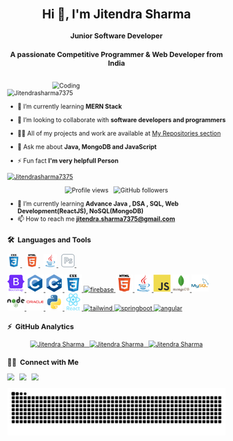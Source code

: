 
<h1 align="center">Hi 👋, I'm Jitendra Sharma</h1>
<!-- <h3 align="center">A fervent MCA student preparing to be software developer from India</h3> -->
<h3 align="center">Junior Software Developer</h3>
<h3 align="center">A passionate Competitive Programmer & Web Developer from India</h3>

<br/>




<img align="right" alt="Coding" width="400" src="https://cdn.dribbble.com/users/1162077/screenshots/3848914/programmer.gif"/>

<p align="left"> <img src="https://komarev.com/ghpvc/?username=Jitendrasharma7375&label=Profile%20views&color=0e75b6&style=flat" alt="Jitendrasharma7375" /> </p>


- 🌱 I’m currently learning **MERN Stack**

- 👯 I’m looking to collaborate with **software developers and programmers**

- 👨‍💻 All of my projects and work are available at [My Repositories section](https://github.com/Jitendrasharma7375?tab=repositories)

- 💬 Ask me about **Java, MongoDB and JavaScript**
  
- ⚡ Fun fact **I'm very helpfull Person**
  
<p align="left"> <a href="https://github.com/ryo-ma/github-profile-trophy"><img src="https://github-profile-trophy.vercel.app/?username=Jitendrasharma7375" alt="Jitendrasharma7375" /></a> </p>


<p align="center">
  <img alt="Profile views" src="https://komarev.com/ghpvc/?username=Jitendrasharma7375&color=blue&style=flat">
  &nbsp;
  <img alt="GitHub followers" src="https://img.shields.io/github/followers/Jitendrasharma7375?style=social">
</p> 

- 📖 I’m currently learning **Advance Java , DSA , SQL, Web Development(ReactJS), NoSQL(MongoDB)**
- 📫 How to reach me **jitendra.sharma7375@gmail.com**

### 🛠 &nbsp;Languages and Tools
<p align="left"> 
 
  <a href="https://github.com/Jitendrasharma7375/portfolio" target="_blank" rel="noreferrer"> 
    <img src="https://raw.githubusercontent.com/devicons/devicon/master/icons/css3/css3-original-wordmark.svg" alt="css3" width="30" height="30"/> 
  </a>   &nbsp;


  <a href="https://github.com/Jitendrasharma7375/portfolio" target="_blank" rel="noreferrer"> 
    <img src="https://raw.githubusercontent.com/devicons/devicon/master/icons/html5/html5-original-wordmark.svg" alt="html5" width="30" height="30"/> 
  </a>   &nbsp;

  <a href="https://github.com/Jitendra7375?tab=repositories" target="_blank" rel="noreferrer"> 
    <img src="https://raw.githubusercontent.com/devicons/devicon/master/icons/java/java-original.svg" alt="java" width="30" height="30"/> 
  </a>   &nbsp;

  <a href="https://www.photoshop.com/en" target="_blank" rel="noreferrer"> 
    <img src="https://raw.githubusercontent.com/devicons/devicon/master/icons/photoshop/photoshop-line.svg" alt="photoshop" width="30" height="30"/> 
  </a>   &nbsp;
<p align="left"> 
  <a href="https://getbootstrap.com" target="_blank" rel="noreferrer"> 
    <img src="https://raw.githubusercontent.com/devicons/devicon/master/icons/bootstrap/bootstrap-plain-wordmark.svg" alt="bootstrap" width="40" height="40"/> 
  </a> 
  <a href="https://www.cprogramming.com/" target="_blank" rel="noreferrer"> 
    <img src="https://raw.githubusercontent.com/devicons/devicon/master/icons/c/c-original.svg" alt="c" width="40" height="40"/> 
  </a> 
  <a href="https://www.w3schools.com/cpp/" target="_blank" rel="noreferrer"> 
    <img src="https://raw.githubusercontent.com/devicons/devicon/master/icons/cplusplus/cplusplus-original.svg" alt="cplusplus" width="40" height="40"/> 
  </a> 
  <a href="https://www.w3schools.com/css/" target="_blank" rel="noreferrer"> 
    <img src="https://raw.githubusercontent.com/devicons/devicon/master/icons/css3/css3-original-wordmark.svg" alt="css3" width="40" height="40"/> 
  </a> 
  
  <a href="https://firebase.google.com/" target="_blank" rel="noreferrer"> 
    <img src="https://www.vectorlogo.zone/logos/firebase/firebase-icon.svg" alt="firebase" width="40" height="40"/> 
  </a> 
  <a href="https://www.w3.org/html/" target="_blank" rel="noreferrer"> 
    <img src="https://raw.githubusercontent.com/devicons/devicon/master/icons/html5/html5-original-wordmark.svg" alt="html5" width="40" height="40"/> 
  </a> 
  <a href="https://www.java.com" target="_blank" rel="noreferrer"> 
    <img src="https://raw.githubusercontent.com/devicons/devicon/master/icons/java/java-original.svg" alt="java" width="40" height="40"/> 
  </a> 
  <a href="https://developer.mozilla.org/en-US/docs/Web/JavaScript" target="_blank" rel="noreferrer"> 
    <img src="https://raw.githubusercontent.com/devicons/devicon/master/icons/javascript/javascript-original.svg" alt="javascript" width="40" height="40"/> 
  </a> 
  <a href="https://www.mongodb.com/" target="_blank" rel="noreferrer"> 
    <img src="https://raw.githubusercontent.com/devicons/devicon/master/icons/mongodb/mongodb-original-wordmark.svg" alt="mongodb" width="40" height="40"/> 
  </a> 
  <a href="https://www.mysql.com/" target="_blank" rel="noreferrer"> 
    <img src="https://raw.githubusercontent.com/devicons/devicon/master/icons/mysql/mysql-original-wordmark.svg" alt="mysql" width="40" height="40"/> 
  </a> 
 
  <a href="https://nodejs.org" target="_blank" rel="noreferrer"> 
    <img src="https://raw.githubusercontent.com/devicons/devicon/master/icons/nodejs/nodejs-original-wordmark.svg" alt="nodejs" width="40" height="40"/> 
  </a> 
  <a href="https://www.oracle.com/" target="_blank" rel="noreferrer"> 
    <img src="https://raw.githubusercontent.com/devicons/devicon/master/icons/oracle/oracle-original.svg" alt="oracle" width="40" height="40"/> 
  </a> 
  <a href="https://www.python.org" target="_blank" rel="noreferrer"> 
    <img src="https://raw.githubusercontent.com/devicons/devicon/master/icons/python/python-original.svg" alt="python" width="40" height="40"/> 
  </a> 
  <a href="https://reactjs.org/" target="_blank" rel="noreferrer"> 
    <img src="https://raw.githubusercontent.com/devicons/devicon/master/icons/react/react-original-wordmark.svg" alt="react" width="40" height="40"/> 
  </a> 
  <a href="https://tailwindcss.com/" target="_blank" rel="noreferrer"> 
    <img src="https://www.vectorlogo.zone/logos/tailwindcss/tailwindcss-icon.svg" alt="tailwind" width="40" height="40"/> 
  </a> 
  <a href="https://spring.io/" target="_blank" rel="noreferrer"> 
    <img src="https://www.vectorlogo.zone/logos/springio/springio-icon.svg" alt="springboot" width="40" height="40"/> 
  </a>
  <a href="https://angular.io/" target="_blank" rel="noreferrer"> 
    <img src="https://angular.io/assets/images/logos/angular/angular.svg" alt="angular" width="40" height="40"/> 
  </a>
</p>



### ⚡ &nbsp;GitHub Analytics
<p align="center">
<a href="https://github.com/Jitendrasharma7375">
  <img height="180em" src="https://github-readme-streak-stats.herokuapp.com/?user=jitendrasharma7375&theme=algolia" alt="Jitendra Sharma" />
  &nbsp;
  <img height="180em" src="https://github-readme-stats-eight-theta.vercel.app/api/top-langs/?username=Jitendrasharma7375&layout=compact&langs_count=8&theme=algolia" alt="Jitendra Sharma" />
  &nbsp;
   <img height="160em" src="https://github-readme-stats-eight-theta.vercel.app/api?username=Jitendrasharma7375&show_icons=true&theme=algolia&include_all_commits=true&count_private=true" alt="Jitendra Sharma" /> 
</a>
</p>


### 🤝🏻 &nbsp;Connect with Me
<p>
<a href="https://www.linkedin.com/in/jitendrasharma7375/"><img src="https://img.shields.io/badge/-Jitendra Sharma-0077B5?style=flat&logo=Linkedin&logoColor=white"/></a>
&nbsp;
<a href="mailto:jitendra.sharma7375@gmail.com"><img src="https://img.shields.io/badge/-jitendra.sharma7375@gmail.com-D14836?style=flat&logo=Gmail&logoColor=white"/></a>
&nbsp;
<a href="https://twitter.com/Jitendrasharma7375"><img src="https://img.shields.io/badge/-@Jitendra Sharma-1877F2?style=flat&logo=Twitter&logoColor=white"/></a>
</p>

<img src="https://raw.githubusercontent.com/Jitendrasharma7375/Jitendrasharma7375/output/snake.svg" alt="Snake animation" />

###



